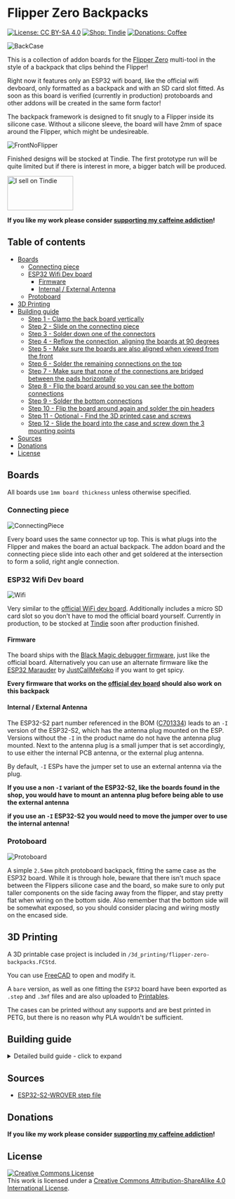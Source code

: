 # Flipper Zero Backpacks <!-- omit in toc -->

[![License: CC BY-SA 4.0](https://img.shields.io/badge/license-CC%20BY--SA%204.0-blue?style=flat-square)](https://creativecommons.org/licenses/by-sa/4.0/)
[![Shop: Tindie](https://img.shields.io/badge/shop-Tindie-blue?style=flat-square)](https://www.tindie.com/stores/binary-6/?ref=offsite_badges&utm_source=sellers_Chrismettal&utm_medium=badges&utm_campaign=badge_medium)
[![Donations: Coffee](https://img.shields.io/badge/donations-Coffee-brown?style=flat-square)](https://github.com/Chrismettal#donations)

![BackCase](/img/BackCaseWifi.png)

This is a collection of addon boards for the [Flipper Zero](https://flipperzero.one/) multi-tool in the style of a backpack that clips behind the Flipper!

Right now it features only an ESP32 wifi board, like the official wifi devboard, only formatted as a backpack and with an SD card slot fitted.
As soon as this board is verified (currently in production) protoboards and other addons will be created in the same form factor!

The backpack framework is designed to fit snugly to a Flipper inside its silicone case. Without a silicone sleeve, the board will have 2mm of space around the Flipper, which might be undesireable.

![FrontNoFlipper](img/FrontNoFlipper.png)

Finished designs will be stocked at Tindie.
The first prototype run will be quite limited but if there is interest in more, a bigger batch will be produced.

<a href="https://www.tindie.com/stores/binary-6/?ref=offsite_badges&utm_source=sellers_Chrismettal&utm_medium=badges&utm_campaign=badge_medium"><img src="https://d2ss6ovg47m0r5.cloudfront.net/badges/tindie-mediums.png" alt="I sell on Tindie" width="150" height="78"></a>

**If you like my work please consider [supporting my caffeine addiction](https://github.com/Chrismettal#donations)!**

## Table of contents <!-- omit in toc -->

- [Boards](#boards)
  - [Connecting piece](#connecting-piece)
  - [ESP32 Wifi Dev board](#esp32-wifi-dev-board)
    - [Firmware](#firmware)
    - [Internal / External Antenna](#internal--external-antenna)
  - [Protoboard](#protoboard)
- [3D Printing](#3d-printing)
- [Building guide](#building-guide)
  - [Step 1 - Clamp the back board vertically](#step-1---clamp-the-back-board-vertically)
  - [Step 2 - Slide on the connecting piece](#step-2---slide-on-the-connecting-piece)
  - [Step 3 - Solder down one of the connectors](#step-3---solder-down-one-of-the-connectors)
  - [Step 4 - Reflow the connection, aligning the boards at 90 degrees](#step-4---reflow-the-connection-aligning-the-boards-at-90-degrees)
  - [Step 5 - Make sure the boards are also aligned when viewed from the front](#step-5---make-sure-the-boards-are-also-aligned-when-viewed-from-the-front)
  - [Step 6 - Solder the remaining connections on the top](#step-6---solder-the-remaining-connections-on-the-top)
  - [Step 7 - Make sure that none of the connections are bridged between the pads horizontally](#step-7---make-sure-that-none-of-the-connections-are-bridged-between-the-pads-horizontally)
  - [Step 8 - Flip the board around so you can see the bottom connections](#step-8---flip-the-board-around-so-you-can-see-the-bottom-connections)
  - [Step 9 - Solder the bottom connections](#step-9---solder-the-bottom-connections)
  - [Step 10 - Flip the board around again and solder the pin headers](#step-10---flip-the-board-around-again-and-solder-the-pin-headers)
  - [Step 11 - Optional - Find the 3D printed case and screws](#step-11---optional---find-the-3d-printed-case-and-screws)
  - [Step 12 - Slide the board into the case and screw down the 3 mounting points](#step-12---slide-the-board-into-the-case-and-screw-down-the-3-mounting-points)
- [Sources](#sources)
- [Donations](#donations)
- [License](#license)

## Boards

All boards use `1mm board thickness` unless otherwise specified.

### Connecting piece

![ConnectingPiece](img/ConnectingPiece.png)

Every board uses the same connector up top. This is what plugs into the Flipper and makes the board an actual backpack.
The addon board and the connecting piece slide into each other and get soldered at the intersection to form a solid, right angle connection.

### ESP32 Wifi Dev board

![Wifi](img/NiceBack.jpg)

Very similar to the [official WiFi dev board](https://shop.flipperzero.one/collections/flipper-zero-accessories/products/wifi-devboard). Additionally includes a micro SD card slot so you don't have to mod the official board yourself. Currently in production, to be stocked at [Tindie](https://www.tindie.com/stores/binary-6/) soon after production finished.

#### Firmware

The board ships with the [Black Magic debugger firmware](https://black-magic.org/), just like the official board. Alternatively you can use an alternate firmware like the [ESP32 Marauder](https://github.com/justcallmekoko/ESP32Marauder/wiki/flipper-zero) by [JustCallMeKoko](https://github.com/justcallmekoko) if you want to get spicy.

**Every firmware that works on the [official dev board](https://shop.flipperzero.one/collections/flipper-zero-accessories/products/wifi-devboard) should also work on this backpack**

#### Internal / External Antenna

The ESP32-S2 part number referenced in the BOM ([C701334](https://www.lcsc.com/product-detail/WiFi-Modules_Espressif-Systems-ESP32-S2-WROVER-I-N4R2_C701334.html)) leads to an `-I` version of the ESP32-S2, which has the antenna plug mounted on the ESP. Versions without the `-I` in the product name do not have the antenna plug mounted. Next to the antenna plug is a small jumper that is set accordingly, to use either the internal PCB antenna, or the external plug antenna.

By default, `-I` ESPs have the jumper set to use an external antenna via the plug. 

**If you use a non `-I` variant of the ESP32-S2, like the boards found in the shop, you would have to mount an antenna plug before being able to use the external antenna**

**if you use an `-I` ESP32-S2 you would need to move the jumper over to use the internal antenna!**

### Protoboard

![Protoboard](/img/ProtoNiceTop.jpg)

A simple `2.54mm` pitch protoboard backpack, fitting the same case as the ESP32 board. While it is through hole, beware that there isn't much space between the Flippers silicone case and the board, so make sure to only put taller components on the side facing away from the flipper, and stay pretty flat when wiring on the bottom side. Also remember that the bottom side will be somewhat exposed, so you should consider placing and wiring mostly on the encased side.

## 3D Printing

A 3D printable case project is included in `/3d_printing/flipper-zero-backpacks.FCStd`.

You can use [FreeCAD](https://www.freecad.org/) to open and modify it. 

A `bare` version, as well as one fitting the `ESP32` board have been exported as `.step` and `.3mf` files and are also uploaded to [Printables](https://www.printables.com/@ChrismettalBinary6/models).

The cases can be printed without any supports and are best printed in PETG, but there is no reason why PLA wouldn't be sufficient.

## Building guide

<details>
  <summary markdown="span">Detailed build guide - click to expand</summary>

  ### Step 1 - Clamp the back board vertically

  ![Step1](/img/Manual_step1.jpg)

  ### Step 2 - Slide on the connecting piece

  ![Step2](/img/Manual_step2.jpg)

  ### Step 3 - Solder down one of the connectors

  You don't have to care about the angle of the boards for now.

  ![Step3](/img/Manual_step3.jpg)

  ### Step 4 - Reflow the connection, aligning the boards at 90 degrees

  ![Step](/img/Manual_step4.jpg)

  ### Step 5 - Make sure the boards are also aligned when viewed from the front

  ![Step5](/img/Manual_step5.jpg)

  ### Step 6 - Solder the remaining connections on the top

  ![Step6](/img/Manual_step6.jpg)

  ### Step 7 - Make sure that none of the connections are bridged between the pads horizontally

  ![Step7](/img/Manual_step7.jpg)

  ### Step 8 - Flip the board around so you can see the bottom connections

  ![Step8](/img/Manual_step8.jpg)

  ### Step 9 - Solder the bottom connections

  ![Step9](/img/Manual_step9.jpg)

  ### Step 10 - Flip the board around again and solder the pin headers

  Make sure to get them at a right angle to the board as well. Otherwise you will put stress on the board when inserting into the Flipper.

  ![Step10](/img/Manual_step10jpg)

  ### Step 11 - Optional - Find the 3D printed case and screws

  ![Step11](/img/Manual_step11.jpg)

  ### Step 12 - Slide the board into the case and screw down the 3 mounting points

  ![Step12](/img/Manual_step12.jpg)

</details>

## Sources

- [ESP32-S2-WROVER step file](https://grabcad.com/library/esp32-s2-wrover-1)

## Donations

**If you like my work please consider [supporting my caffeine addiction](https://github.com/Chrismettal#donations)!**

## License

 <a rel="CClicense" href="http://creativecommons.org/licenses/by-sa/4.0/"><img alt="Creative Commons License" style="border-width:0" src="https://i.creativecommons.org/l/by-sa/4.0/88x31.png" /></a><br />This work is licensed under a <a rel="license" href="http://creativecommons.org/licenses/by-sa/4.0/">Creative Commons Attribution-ShareAlike 4.0 International License</a>.
